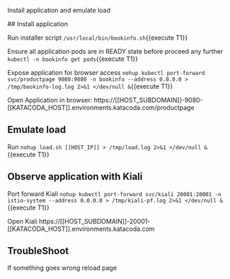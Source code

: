 Install application and emulate load

## Install application

Run installer script `/usr/local/bin/bookinfo.sh`{{execute T1}}

Ensure all application pods are in READY state before proceed any further `kubectl -n bookinfo get pods`{{execute T1}}

Expose application for browser access `nohup kubectl port-forward svc/productpage 9080:9080 -n bookinfo --address 0.0.0.0 > /tmp/bookinfo-log.log 2>&1 </dev/null &`{{execute T1}}

Open Application in browser: https://[[HOST_SUBDOMAIN]]-9080-[[KATACODA_HOST]].environments.katacoda.com/productpage

## Emulate load

Run `nohup load.sh [[HOST_IP]] > /tmp/load.log 2>&1 </dev/null &`{{execute T1}}

## Observe application with Kiali

Port forward Kiali `nohup kubectl port-forward svc/kiali 20001:20001 -n istio-system --address 0.0.0.0 > /tmp/kiali-pf.log 2>&1 </dev/null &`{{execute T1}}

Open Kiali https://[[HOST_SUBDOMAIN]]-20001-[[KATACODA_HOST]].environments.katacoda.com

## TroubleShoot

If something goes wrong reload page

